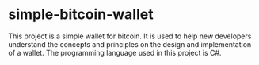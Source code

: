 # simple-bitcoin-wallet
This project is a simple wallet for bitcoin. It is used to help new developers understand the concepts and principles on the design and implementation of a wallet. The programming language used in this project is C#. 
